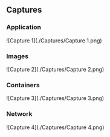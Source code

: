 ## Captures

### Application
![Capture 1](./Captures/Capture 1.png)

### Images
![Capture 2](./Captures/Capture 2.png)

### Containers
![Capture 3](./Captures/Capture 3.png)

### Network
![Capture 4](./Captures/Capture 4.png)
